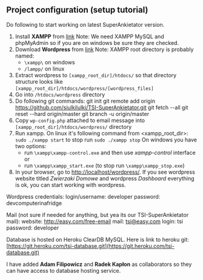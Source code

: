 ## Project configuration (setup tutorial)

Do following to start working on latest SuperAnkietator version.

1. Install **XAMPP** from [link](https://www.apachefriends.org/index.html)
Note: We need XAMPP MySQL and phpMyAdmin so if you are on windows be sure they are checked.
2. Download **Wordpress** from [link](https://wordpress.org/latest.zip)
Note: XAMPP root directory is probably named:
    * `\xampp\` on windows
    * `/lampp/` on linux
3. Extract wordpress to `[xampp_root_dir]/htdocs/` so that directory structure looks like `[xampp_root_dir]/htdocs/wordpress/[wordpress_files]`
4. Go into `/htdocs/wordpress` directory
5. Do following git commands:
        git init
        git remote add origin https://github.com/siulkilulki/TSI-SuperAnkietator.git
        git fetch --all
        git reset --hard origin/master
        git branch -u origin/master
6. Copy `wp-config.php` attached to email message into `[xampp_root_dir]/htdocs/wordpress/` directory
7. Run xampp.
    On linux it's following command from <xampp_root_dir>:
        `sudo ./xampp start` to stop run `sudo ./xampp stop`
    On windows you have two options:
    * run `\xampp\xampp-control.exe` and then use *xampp-control* interface
    or
    * run `\xampp\xampp_start.exe` (to stop run `\xampp\xampp_stop.exe`)
8. In your browser, go to [http://localhost/wordpress/](http://localhost/wordpress/). If you see wordpress website titled *Zwierzaki Domowe* and wordpress _Dashboard_ everything is ok, you can start working with wordpress.



Wordpress credentials:
   login/username: developer
   password: devcomputerinafridge

Mail (not sure if needed for anything, but yea its our TSI-SuperAnkietator mail):
    website: http://easy.com/free-email
    mail: tsi@easy.com
    login: tsi
    password: developer

Database is hosted on Heroku ClearDB MySQL.
Here is link to heroku git: [https://git.heroku.com/tsi-database.git](https://git.heroku.com/tsi-database.git)

I have added **Adam Filipowicz** and **Radek Kapłon** as collaborators so they can have access to database hosting service.
